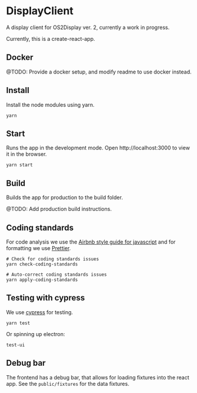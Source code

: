 # DisplayClient
A display client for OS2Display ver. 2, currently a work in progress.

Currently, this is a create-react-app.

## Docker

@TODO: Provide a docker setup, and modify readme to use docker instead.

## Install

Install the node modules using yarn.

```
yarn
```
## Start

Runs the app in the development mode.
Open http://localhost:3000 to view it in the browser.

```
yarn start
```

## Build
Builds the app for production to the build folder.

@TODO: Add production build instructions.


## Coding standards

For code analysis we use the [Airbnb style guide for javascript](https://github.com/airbnb/javascript) and for formatting we use [Prettier](https://github.com/prettier/prettier).

```
# Check for coding standards issues
yarn check-coding-standards

# Auto-correct coding standards issues
yarn apply-coding-standards
```

## Testing with cypress

We use [cypress](https://www.cypress.io/) for testing.


```
yarn test
```

Or spinning up electron:

```
test-ui
```

## Debug bar

The frontend has a debug bar, that allows for loading fixtures into the react app.
See the `public/fixtures` for the data fixtures.
